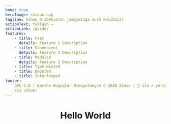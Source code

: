 ```yaml
---
home: true
heroImage: /xinux.svg
tagline: Xinux O'zbekiston jamiyatiga xush kelibsiz!
actionText: Yuklash →
actionLink: /guide/
features:
    - title: Fast
      details: Feature 1 Description
    - title: Convenient
      details: Feature 2 Description
    - title: Moduled
      details: Feature 3 Description
    - title: Type Hinted
    - title: Boosted
    - title: Interlooped
footer:
    GPL-3.0 | Barcha Huquqlar Himoyalangan © 2020 Xinux | 🖤 ila ⌨️ yordamida
    siz uchun!️
---
```


<h1 align="center">Hello World</h1>
